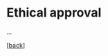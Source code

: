 # Ethical approval

...

[[back](00_How_to_organize_a_research_project.md#organization-of-this-manual)]
